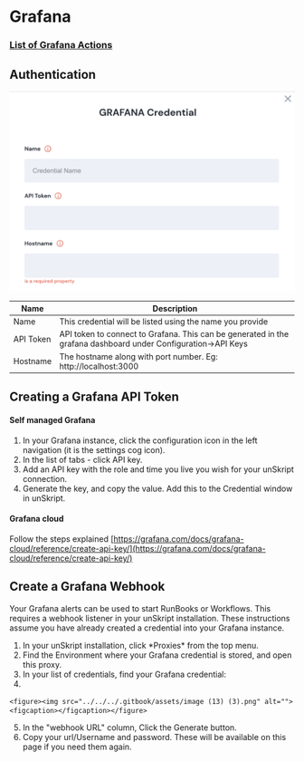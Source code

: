 # Grafana

### [List of Grafana Actions](action\_grafana.md)



## Authentication

![Information needed to onboard Grafana connetor](<../../../.gitbook/assets/Screen Shot 2022-06-15 at 7.25.46 PM.png>)

| Name      | Description                                                                                                   |
| --------- | ------------------------------------------------------------------------------------------------------------- |
| Name      | This credential will be listed using the name you provide                                                     |
| API Token | API token to connect to Grafana. This can be generated in the grafana dashboard under Configuration->API Keys |
| Hostname  | The hostname along with port number. Eg: http://localhost:3000                                                |

## Creating a Grafana API Token

#### Self managed Grafana

1. In your Grafana instance, click the configuration icon in the left navigation (it is the settings cog icon).
2. In the list of tabs - click API key.
3. Add an API key with the role and time you live you wish for your unSkript connection.
4. Generate the key, and copy the value.  Add this to the Credential window in unSkript.

#### Grafana cloud

Follow the steps explained [https://grafana.com/docs/grafana-cloud/reference/create-api-key/](https://grafana.com/docs/grafana-cloud/reference/create-api-key/)

## Create a Grafana Webhook

Your Grafana alerts can be used to start RunBooks or Workflows.  This requires a webhook listener in your unSkript installation. These instructions assume you have already created a credential into your Grafana instance.

1. In your unSkript installation, click \*Proxies\* from the top menu. &#x20;
2. Find the Environment where your Grafana credential is stored, and open this proxy.&#x20;
3. In your list of credentials, find your Grafana credential:
4.

    <figure><img src="../../../.gitbook/assets/image (13) (3).png" alt=""><figcaption></figcaption></figure>
5. In the "webhook URL" column, Click the Generate button.
6. Copy your url/Username and password.  These will be available on this page if you need them again.



